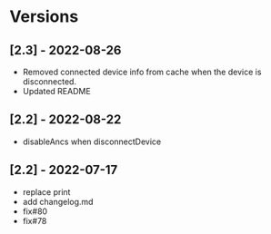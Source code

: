 # Versions
## [2.3] - 2022-08-26
* Removed connected device info from cache when the device is disconnected.
* Updated README

## [2.2] - 2022-08-22
* disableAncs when disconnectDevice

## [2.2] - 2022-07-17
* replace print
* add changelog.md
* fix#80
* fix#78
